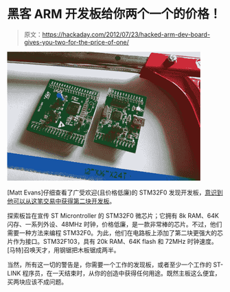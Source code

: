 # 黑客 ARM 开发板给你两个一个的价格！

> 原文：<https://hackaday.com/2012/07/23/hacked-arm-dev-board-gives-you-two-for-the-price-of-one/>

[![](img/8f15e83dea971b0a46e25e7ef9db8529.png "hackedarm_072212")](http://hackaday.com/2012/07/23/hacked-arm-dev-board-gives-you-two-for-the-price-of-one/hackedarm_072212-2/)

[Matt Evans]仔细查看了广受欢迎(且价格低廉)的 STM32F0 发现开发板，[意识到他可以从这笔交易中获得第二块开发板](http://www.axio.ms/projects/stm32-241/)。

探索板旨在宣传 ST Microntroller 的 STM32F0 微芯片；它拥有 8k RAM、64K 闪存、一系列外设、48MHz 时钟，价格低廉，是一款非常棒的芯片。不过，他们需要一种方法来编程 STM32F0。为此，他们在电路板上添加了第二块更强大的芯片作为接口。STM32F103，具有 20k RAM、64K flash 和 72MHz 时钟速度。[马特]召唤天才，用钢锯把木板锯成两半。

当然，所有这一切的警告是，你需要一个工作的发现板，或者至少一个工作的 ST-LINK 程序员，在一天结束时，从你的创造中获得任何用途。既然主板这么便宜，买两块应该不成问题。